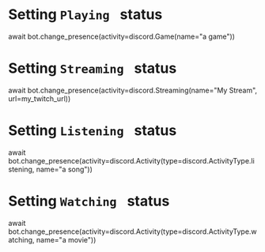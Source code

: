 
# Setting `Playing ` status
await bot.change_presence(activity=discord.Game(name="a game"))

# Setting `Streaming ` status
await bot.change_presence(activity=discord.Streaming(name="My Stream", url=my_twitch_url))

# Setting `Listening ` status
await bot.change_presence(activity=discord.Activity(type=discord.ActivityType.listening, name="a song"))

# Setting `Watching ` status
await bot.change_presence(activity=discord.Activity(type=discord.ActivityType.watching, name="a movie"))
